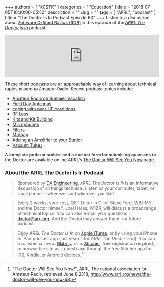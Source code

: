 +++
authors = [ "K0STK" ]
categories = [ "Education" ]
date = "2018-07-05T10:30:00-05:00"
description = ""
slug = ""
tags = [ "ARRL", "podcast" ]
title = "The Doctor Is In Podcast Episode 60"
+++
Listen to a discussion about
[Software Defined Radios \(SDR\)](https://www.blubrry.com/arrl_the_doctor_is_in/34737871/arrls-the-doctor-is-in/)
in this episode of the
[*ARRL The Doctor is in*](http://www.arrl.org/doctor/) podcast. 
<!--more-->

<iframe src="https://player.blubrry.com?media_url=https://media.blubrry.com/arrl_the_doctor_is_in/content.blubrry.com/arrl_the_doctor_is_in/July_5_-_Mailbag.mp3" scrolling="no" width="100%" height="138px" frameborder="0"></iframe>

These short podcasts are an approachable way of learning about technical
topics related to Amateur Radio. Recent podcast topics include:

* [Amateur Radio on Summer Vacation](https://www.blubrry.com/arrl_the_doctor_is_in/34737799/arrls-the-doctor-is-in/)
* [Field Day Antennas](https://www.blubrry.com/arrl_the_doctor_is_in/33498188/field-day-antennas/)
* [coping with poor HF conditions](https://www.blubrry.com/arrl_the_doctor_is_in/33492377/coping-with-poor-hf-conditions/)
* [RF Loss](https://www.blubrry.com/arrl_the_doctor_is_in/33471495/rf-loss/)
* [Kits and Kit Building](https://www.blubrry.com/arrl_the_doctor_is_in/32708952/kits-and-kit-building/)
* [Microphones](https://www.blubrry.com/arrl_the_doctor_is_in/32621786/microphones/)
* [Filters](https://www.blubrry.com/arrl_the_doctor_is_in/32567809/filters)
* [Mailbag](https://www.blubrry.com/arrl_the_doctor_is_in/31241283/mailbag/)
* [Adding an Amplifier to your Station](https://www.blubrry.com/arrl_the_doctor_is_in/31236538/adding-an-amplifier-to-your-station/)
* [Vacuum Tubes](https://www.blubrry.com/arrl_the_doctor_is_in/31217015/vacuum-tubes/)

A complete podcast archive and a contact form for submitting questions
to the Doctor are available on the ARRL's
[The Doctor Will See You Now](http://www.arrl.org/doctor) page.

### About the ARRL The Doctor Is In Podcast

>Sponsored by [DX Engineering](http://www.dxengineering.com/),
*ARRL The Doctor is In* is an informative discussion of all things
technical. Listen on your computer, tablet, or smartphone---whenever and
wherever you like!

>Every 2 weeks, your host, QST Editor in Chief Steve Ford, WB8IMY, and the
Doctor himself, Joel Hallas, W1ZR, will discuss a broad range of technical
topics. You can also e-mail your questions
[doctor@arrl.org](mailto:doctor@arrl.org),
And the Doctor may answer them in a future podcast.

>Enjoy
*ARRL The Doctor is In* on
[Apple iTunes](https://itunes.apple.com/us/podcast/arrl-the-doctor-is-in/id1096749595?mt=2()),
or by using your iPhone or iPad podcast app (just search for
*ARRL The Doctor is In*). You can also listen online at
[Blubrry](https://www.blubrry.com/arrl_the_doctor_is_in/),
or at
[Stitcher](https://www.stitcher.com/)
(free registration required, or browse the site as a guest) and through
the free Stitcher app for iOS, Kindle, or Android devices. [^1]

[^1]: "The Doctor Will See You Now!", ARRL The national association for Amateur Radio, retrieved June 8 2018, http://www.arrl.org/news/the-doctor-will-see-you-now-68.
